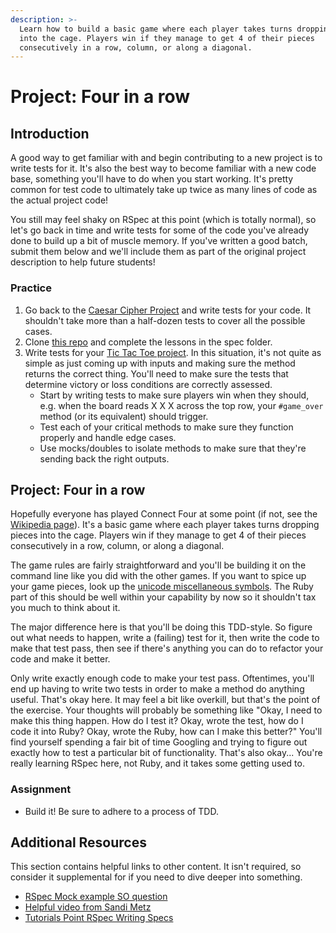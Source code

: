 ```yaml
---
description: >-
  Learn how to build a basic game where each player takes turns dropping pieces
  into the cage. Players win if they manage to get 4 of their pieces
  consecutively in a row, column, or along a diagonal.
---
```


# Project: Four in a row

## Introduction

A good way to get familiar with and begin contributing to a new project is to write tests for it. It's also the best way to become familiar with a new code base, something you'll have to do when you start working. It's pretty common for test code to ultimately take up twice as many lines of code as the actual project code!

You still may feel shaky on RSpec at this point \(which is totally normal\), so let's go back in time and write tests for some of the code you've already done to build up a bit of muscle memory. If you've written a good batch, submit them below and we'll include them as part of the original project description to help future students!

### Practice

1. Go back to the [Caesar Cipher Project](/courses/ruby-programming/lessons/caesar-cipher) and write tests for your code.  It shouldn't take more than a half-dozen tests to cover all the possible cases.
2. Clone [this repo](https://github.com/TheOdinProject/ruby_testing) and complete the lessons in the spec folder. 
3. Write tests for your [Tic Tac Toe project](/courses/ruby-programming/lessons/tic-tac-toe).  In this situation, it's not quite as simple as just coming up with inputs and making sure the method returns the correct thing.  You'll need to make sure the tests that determine victory or loss conditions are correctly assessed.
   * Start by writing tests to make sure players win when they should, e.g. when the board reads X X X across the top row, your `#game_over` method \(or its equivalent\) should trigger.
   * Test each of your critical methods to make sure they function properly and handle edge cases.
   * Use mocks/doubles to isolate methods to make sure that they're sending back the right outputs.

## Project: Four in a row

Hopefully everyone has played Connect Four at some point \(if not, see the [Wikipedia page](http://en.wikipedia.org/wiki/Connect_Four)\). It's a basic game where each player takes turns dropping pieces into the cage. Players win if they manage to get 4 of their pieces consecutively in a row, column, or along a diagonal.

The game rules are fairly straightforward and you'll be building it on the command line like you did with the other games. If you want to spice up your game pieces, look up the [unicode miscellaneous symbols](http://en.wikipedia.org/wiki/List_of_Unicode_characters#Miscellaneous_Symbols). The Ruby part of this should be well within your capability by now so it shouldn't tax you much to think about it.

The major difference here is that you'll be doing this TDD-style. So figure out what needs to happen, write a \(failing\) test for it, then write the code to make that test pass, then see if there's anything you can do to refactor your code and make it better.

Only write exactly enough code to make your test pass. Oftentimes, you'll end up having to write two tests in order to make a method do anything useful. That's okay here. It may feel a bit like overkill, but that's the point of the exercise. Your thoughts will probably be something like "Okay, I need to make this thing happen. How do I test it? Okay, wrote the test, how do I code it into Ruby? Okay, wrote the Ruby, how can I make this better?" You'll find yourself spending a fair bit of time Googling and trying to figure out exactly how to test a particular bit of functionality. That's also okay... You're really learning RSpec here, not Ruby, and it takes some getting used to.

### Assignment

* Build it!  Be sure to adhere to a process of TDD.

## Additional Resources

This section contains helpful links to other content. It isn't required, so consider it supplemental for if you need to dive deeper into something.

* [RSpec Mock example SO question](http://stackoverflow.com/questions/3622604/rspec-mock-object-example)
* [Helpful video from Sandi Metz](https://www.youtube.com/watch?v=URSWYvyc42M)
* [Tutorials Point RSpec Writing Specs](https://www.tutorialspoint.com/rspec/rspec_writing_specs.htm)

